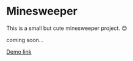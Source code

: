 # Minesweeper


This is a small but cute minesweeper project. 😊

coming soon...

[Demo link](https://link-url-here.org)
